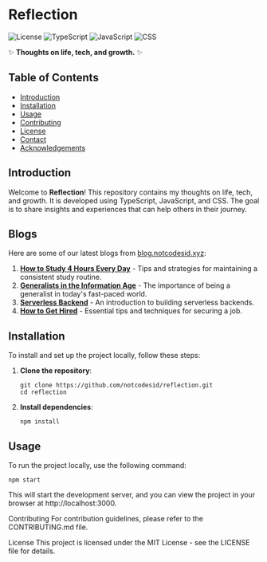 # Reflection

![License](https://img.shields.io/badge/license-MIT-blue.svg)
![TypeScript](https://img.shields.io/badge/TypeScript-88.1%25-blue.svg)
![JavaScript](https://img.shields.io/badge/JavaScript-7%25-yellow.svg)
![CSS](https://img.shields.io/badge/CSS-4.9%25-orange.svg)

✨ **Thoughts on life, tech, and growth.** ✨

## Table of Contents

- [Introduction](#introduction)
- [Installation](#installation)
- [Usage](#usage)
- [Contributing](#contributing)
- [License](#license)
- [Contact](#contact)
- [Acknowledgements](#acknowledgements)

## Introduction

Welcome to **Reflection**! This repository contains my thoughts on life, tech, and growth. It is developed using TypeScript, JavaScript, and CSS. The goal is to share insights and experiences that can help others in their journey.

## Blogs

Here are some of our latest blogs from [blog.notcodesid.xyz](https://blog.notcodesid.xyz/):

1. **[How to Study 4 Hours Every Day](https://blog.notcodesid.xyz/study)** - Tips and strategies for maintaining a consistent study routine.
2. **[Generalists in the Information Age](https://blog.notcodesid.xyz/generalists)** - The importance of being a generalist in today's fast-paced world.
3. **[Serverless Backend](https://blog.notcodesid.xyz/serverless)** - An introduction to building serverless backends.
4. **[How to Get Hired](https://blog.notcodesid.xyz/hire)** - Essential tips and techniques for securing a job.

## Installation

To install and set up the project locally, follow these steps:

1. **Clone the repository**:
    ```
    git clone https://github.com/notcodesid/reflection.git
    cd reflection
    ```

2. **Install dependencies**:
    ```
    npm install
    ```

## Usage

To run the project locally, use the following command:

```
npm start
```
This will start the development server, and you can view the project in your browser at http://localhost:3000.

Contributing
For contribution guidelines, please refer to the CONTRIBUTING.md file.

License
This project is licensed under the MIT License - see the LICENSE file for details.
